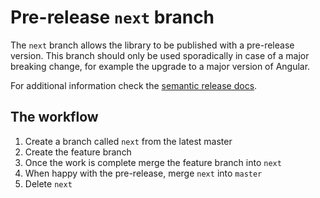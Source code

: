 # Pre-release `next` branch

The `next` branch allows the library to be published with a pre-release version. This branch should only be used sporadically in case of a major breaking change, for example the upgrade to a major version of Angular.

For additional information check the [semantic release docs](https://semantic-release.gitbook.io/semantic-release/usage/workflow-configuration#pre-release-branches).

## The workflow
1. Create a branch called `next` from the latest master
2. Create the feature branch
3. Once the work is complete merge the feature branch into `next`
4. When happy with the pre-release, merge `next` into `master`
5. Delete `next`
